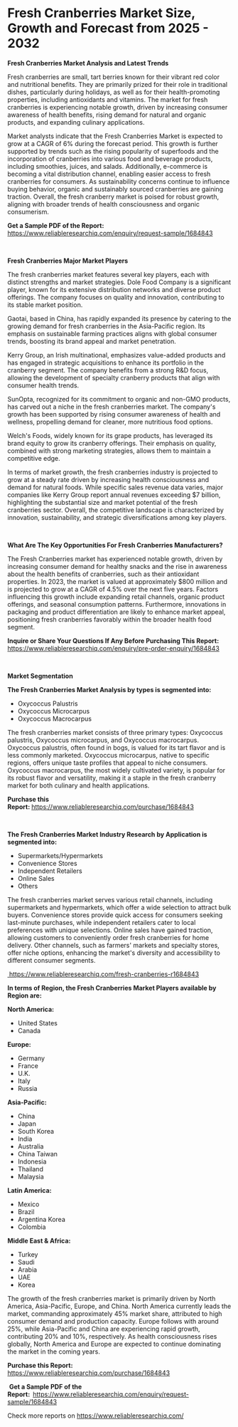 <p><h1>Fresh Cranberries Market Size, Growth and Forecast from 2025 - 2032</h1></p><p><strong>Fresh Cranberries Market Analysis and Latest Trends</strong></p>
<p><p>Fresh cranberries are small, tart berries known for their vibrant red color and nutritional benefits. They are primarily prized for their role in traditional dishes, particularly during holidays, as well as for their health-promoting properties, including antioxidants and vitamins. The market for fresh cranberries is experiencing notable growth, driven by increasing consumer awareness of health benefits, rising demand for natural and organic products, and expanding culinary applications.</p><p>Market analysts indicate that the Fresh Cranberries Market is expected to grow at a CAGR of 6% during the forecast period. This growth is further supported by trends such as the rising popularity of superfoods and the incorporation of cranberries into various food and beverage products, including smoothies, juices, and salads. Additionally, e-commerce is becoming a vital distribution channel, enabling easier access to fresh cranberries for consumers. As sustainability concerns continue to influence buying behavior, organic and sustainably sourced cranberries are gaining traction. Overall, the fresh cranberry market is poised for robust growth, aligning with broader trends of health consciousness and organic consumerism.</p></p>
<p><strong>Get a Sample PDF of the Report:&nbsp;</strong> <a href="https://www.reliableresearchiq.com/enquiry/request-sample/1684843?utm_campaign=1834&utm_medium=2&utm_source=Github&utm_content=ia&utm_term=14022025&utm_id=fresh-cranberries">https://www.reliableresearchiq.com/enquiry/request-sample/1684843</a></p>
<p>&nbsp;</p>
<p><strong>Fresh Cranberries Major Market Players</strong></p>
<p><p>The fresh cranberries market features several key players, each with distinct strengths and market strategies. Dole Food Company is a significant player, known for its extensive distribution networks and diverse product offerings. The company focuses on quality and innovation, contributing to its stable market position.</p><p>Gaotai, based in China, has rapidly expanded its presence by catering to the growing demand for fresh cranberries in the Asia-Pacific region. Its emphasis on sustainable farming practices aligns with global consumer trends, boosting its brand appeal and market penetration.</p><p>Kerry Group, an Irish multinational, emphasizes value-added products and has engaged in strategic acquisitions to enhance its portfolio in the cranberry segment. The company benefits from a strong R&D focus, allowing the development of specialty cranberry products that align with consumer health trends.</p><p>SunOpta, recognized for its commitment to organic and non-GMO products, has carved out a niche in the fresh cranberries market. The company's growth has been supported by rising consumer awareness of health and wellness, propelling demand for cleaner, more nutritious food options.</p><p>Welch's Foods, widely known for its grape products, has leveraged its brand equity to grow its cranberry offerings. Their emphasis on quality, combined with strong marketing strategies, allows them to maintain a competitive edge.</p><p>In terms of market growth, the fresh cranberries industry is projected to grow at a steady rate driven by increasing health consciousness and demand for natural foods. While specific sales revenue data varies, major companies like Kerry Group report annual revenues exceeding $7 billion, highlighting the substantial size and market potential of the fresh cranberries sector. Overall, the competitive landscape is characterized by innovation, sustainability, and strategic diversifications among key players.</p></p>
<p>&nbsp;</p>
<p><strong>What Are The Key Opportunities For Fresh Cranberries Manufacturers?</strong></p>
<p><p>The Fresh Cranberries market has experienced notable growth, driven by increasing consumer demand for healthy snacks and the rise in awareness about the health benefits of cranberries, such as their antioxidant properties. In 2023, the market is valued at approximately $800 million and is projected to grow at a CAGR of 4.5% over the next five years. Factors influencing this growth include expanding retail channels, organic product offerings, and seasonal consumption patterns. Furthermore, innovations in packaging and product differentiation are likely to enhance market appeal, positioning fresh cranberries favorably within the broader health food segment.</p></p>
<p><strong>Inquire or Share Your Questions If Any Before Purchasing This Report:</strong> <a href="https://www.reliableresearchiq.com/enquiry/pre-order-enquiry/1684843?utm_campaign=1834&utm_medium=2&utm_source=Github&utm_content=ia&utm_term=14022025&utm_id=fresh-cranberries">https://www.reliableresearchiq.com/enquiry/pre-order-enquiry/1684843</a></p>
<p>&nbsp;</p>
<p><strong>Market Segmentation</strong></p>
<p><strong>The Fresh Cranberries Market Analysis by types is segmented into:</strong></p>
<p><ul><li>Oxycoccus Palustris</li><li>Oxycoccus Microcarpus</li><li>Oxycoccus Macrocarpus</li></ul></p>
<p><p>The fresh cranberries market consists of three primary types: Oxycoccus palustris, Oxycoccus microcarpus, and Oxycoccus macrocarpus. Oxycoccus palustris, often found in bogs, is valued for its tart flavor and is less commonly marketed. Oxycoccus microcarpus, native to specific regions, offers unique taste profiles that appeal to niche consumers. Oxycoccus macrocarpus, the most widely cultivated variety, is popular for its robust flavor and versatility, making it a staple in the fresh cranberry market for both culinary and health applications.</p></p>
<p><strong>Purchase this Report:&nbsp;</strong><a href="https://www.reliableresearchiq.com/purchase/1684843?utm_campaign=1834&utm_medium=2&utm_source=Github&utm_content=ia&utm_term=14022025&utm_id=fresh-cranberries">https://www.reliableresearchiq.com/purchase/1684843</a></p>
<p>&nbsp;</p>
<p><strong>The Fresh Cranberries Market Industry Research by Application is segmented into:</strong></p>
<p><ul><li>Supermarkets/Hypermarkets</li><li>Convenience Stores</li><li>Independent Retailers</li><li>Online Sales</li><li>Others</li></ul></p>
<p><p>The fresh cranberries market serves various retail channels, including supermarkets and hypermarkets, which offer a wide selection to attract bulk buyers. Convenience stores provide quick access for consumers seeking last-minute purchases, while independent retailers cater to local preferences with unique selections. Online sales have gained traction, allowing customers to conveniently order fresh cranberries for home delivery. Other channels, such as farmers' markets and specialty stores, offer niche options, enhancing the market's diversity and accessibility to different consumer segments.</p></p>
<p><a href="https://www.reliableresearchiq.com/fresh-cranberries-r1684843?utm_campaign=1834&utm_medium=2&utm_source=Github&utm_content=ia&utm_term=14022025&utm_id=fresh-cranberries">&nbsp;https://www.reliableresearchiq.com/fresh-cranberries-r1684843</a></p>
<p><strong>In terms of Region, the Fresh Cranberries Market Players available by Region are:</strong></p>
<p>
    <p> <strong> North America: </strong>
        <ul>
            <li>United States</li>
            <li>Canada</li>
        </ul>
        </p> 
    <p> <strong> Europe: </strong>
        <ul>
            <li>Germany</li>
            <li>France</li>
            <li>U.K.</li>
            <li>Italy</li>
            <li>Russia</li>
        </ul>
        </p> 
    <p> <strong> Asia-Pacific: </strong>
        <ul>
            <li>China</li>
            <li>Japan</li>
            <li>South Korea</li>
            <li>India</li>
            <li>Australia</li>
            <li>China Taiwan</li>
            <li>Indonesia</li>
            <li>Thailand</li>
            <li>Malaysia</li>
        </ul>
        </p> 
    <p> <strong> Latin America: </strong>
        <ul>
            <li>Mexico</li>
            <li>Brazil</li>
            <li>Argentina Korea</li>
            <li>Colombia</li>
        </ul>
        </p> 
    <p> <strong> Middle East & Africa: </strong>
        <ul>
            <li>Turkey</li>
            <li>Saudi</li>
            <li>Arabia</li>
            <li>UAE</li>
            <li>Korea</li>
        </ul>
    </p>
    </p>
<p><p>The growth of the fresh cranberries market is primarily driven by North America, Asia-Pacific, Europe, and China. North America currently leads the market, commanding approximately 45% market share, attributed to high consumer demand and production capacity. Europe follows with around 25%, while Asia-Pacific and China are experiencing rapid growth, contributing 20% and 10%, respectively. As health consciousness rises globally, North America and Europe are expected to continue dominating the market in the coming years.</p></p>
<p><strong>Purchase this Report: </strong><a href="https://www.reliableresearchiq.com/purchase/1684843?utm_campaign=1834&utm_medium=2&utm_source=Github&utm_content=ia&utm_term=14022025&utm_id=fresh-cranberries">https://www.reliableresearchiq.com/purchase/1684843</a></p>
<p>&nbsp;<strong>Get a Sample PDF of the Report:&nbsp;&nbsp;</strong><a href="https://www.reliableresearchiq.com/enquiry/request-sample/1684843?utm_campaign=1834&utm_medium=2&utm_source=Github&utm_content=ia&utm_term=14022025&utm_id=fresh-cranberries">https://www.reliableresearchiq.com/enquiry/request-sample/1684843</a></p>
<p><strong></strong></p>
<p>Check more reports on <a href="https://www.reliableresearchiq.com/?utm_campaign=1834&utm_medium=2&utm_source=Github&utm_content=ia&utm_term=14022025&utm_id=fresh-cranberries">https://www.reliableresearchiq.com/</a></p>